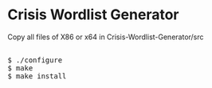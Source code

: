 # Crisis Wordlist Generator


Copy all files of X86 or x64 in Crisis-Wordlist-Generator/src

<pre>

$ ./configure
$ make
$ make install

</pre>
